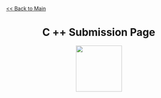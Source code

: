 [<< Back to Main](https://github.com/seraph776/Codeguppy-50-Code-Challenges)

<div align="center">
  
# C ++ Submission Page
<img src="https://cdn.jsdelivr.net/npm/simple-icons@3.0.1/icons/cplusplus.svg" width="125"> 
  
</div>

